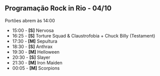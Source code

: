 ## Programação Rock in Rio - 04/10
Portões abrem às 14:00

- 15:00 - **[S]** Nervosa
- 16:25 - **[S]** Torture Squad & Claustrofobia + Chuck Billy (Testament)
- 17:30 - **[M]** Sepultura
- 18:30 - **[S]** Anthrax
- 19:30 - **[M]** Helloween
- 20:30 - **[S]** Slayer
- 21:30 - **[M]** Iron Maiden
- 00:05 - **[M]** Scorpions

